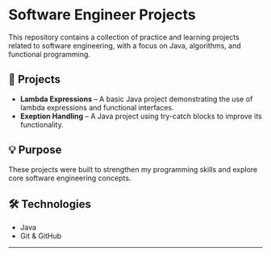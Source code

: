 # Software Engineer Projects

This repository contains a collection of practice and learning projects related to software engineering, with a focus on Java, algorithms, and functional programming.

## 📁 Projects

- **Lambda Expressions** – A basic Java project demonstrating the use of lambda expressions and functional interfaces.
- **Exeption Handling** – A Java project using try-catch blocks to improve its functionality.

## 💡 Purpose

These projects were built to strengthen my programming skills and explore core software engineering concepts.

## 🛠️ Technologies

- Java
- Git & GitHub

---
